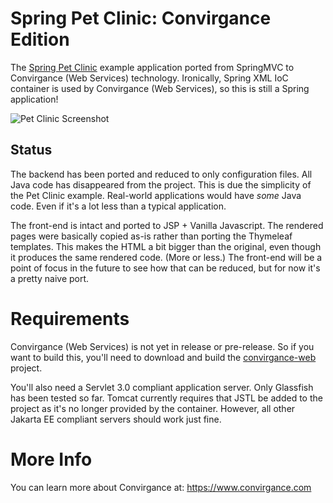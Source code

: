 # Spring Pet Clinic: Convirgance Edition

The [Spring Pet Clinic](https://github.com/spring-projects/spring-petclinic) example application ported from SpringMVC to 
Convirgance (Web Services) technology. Ironically, Spring XML IoC container is used by Convirgance (Web Services), so
this is still a Spring application!

![Pet Clinic Screenshot](https://cloud.githubusercontent.com/assets/838318/19727082/2aee6d6c-9b8e-11e6-81fe-e889a5ddfded.png)

## Status

The backend has been ported and reduced to only configuration files. All Java code has disappeared from the project. This is due
the simplicity of the Pet Clinic example. Real-world applications would have _some_ Java code. Even if it's a lot less than a
typical application.

The front-end is intact and ported to JSP + Vanilla Javascript. The rendered pages were basically copied as-is rather than porting
the Thymeleaf templates. This makes the HTML a bit bigger than the original, even though it produces the same rendered code. (More 
or less.) The front-end will be a point of focus in the future to see how that can be reduced, but for now it's a pretty naive
port.

# Requirements

Convirgance (Web Services) is not yet in release or pre-release. So if you want to build this, you'll need to download and build
the [convirgance-web](https://github.com/InvirganceOpenSource/convirgance-web) project. 

You'll also need a Servlet 3.0 compliant application server. Only Glassfish has been tested so far. Tomcat currently requires that JSTL be added to the project as it's no longer provided by the container. However, all other Jakarta EE compliant servers should work just fine.

# More Info

You can learn more about Convirgance at: https://www.convirgance.com
